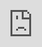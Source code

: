 ```yaml
---
title: 'There''s more to Mouse: PI for Hire than cartoon violence'
date: '2025-06-11'
excerpt: >-
  Mouse: PI for Hire is a lot deeper than I initially assumed. When the game
  first caught buzz in May 2023 with an early teaser populated by placeholder...
coverImage: >-
  https://images.unsplash.com/photo-1576091160399-112ba8d25d1f?w=400&h=200&fit=crop&auto=format
author: AIVibe
tags:
  - Ai
  - Tools
category: Healthcare
source: >-
  https://www.engadget.com/gaming/theres-more-to-mouse-pi-for-hire-than-cartoon-violence-203044404.html?src=rss
---
```

<p><em>Mouse: PI for Hire</em> is a lot deeper than I initially assumed. When the game first caught buzz in May 2023 with <a data-i13n="cpos:1;pos:1" href="https://www.youtube.com/watch?v=9s-20W8Ho-0">an early teaser</a> populated by placeholder assets, I didn’t understand the hype. The art style was definitely cool — <em>Mouse</em> is a black-and-white first-person shooter inspired by 1930s rubber hose cartoons, featuring bipedal rodents dressed like mobsters — but without any information about the gameplay loop, mechanics or narrative direction, I remained unmoved.</p>
<p>After seeing <em>Mouse</em> in action at <a data-i13n="cpos:2;pos:1" href="https://www.engadget.com/summer-game-fest/">Summer Game Fest 2025</a>, consider me <em>movin’</em>. <em>Mouse</em> is mechanically nuanced and fully voice-acted, starring <a data-i13n="cpos:3;pos:1" href="https://www.engadget.com/gaming/troy-baker-is-the-big-cheese-in-mouse-pi-for-hire-220033867.html">Troy Baker as the protagonist</a>, and it has more to offer than shock-value cartoon violence. This is a clue-gathering, photo-snapping, girlfriend-avenging, noir detective simulator that happens to star a bunch of slick-talking mice and rats, and I’m fully into it.</p>
<span id="end-legacy-contents"></span><div id="71ffab79b4db4deab2bdec45fb0f955d"><iframe src="https://www.youtube.com/embed/2QhWXpfjBjQ?rel=0" style="top:0;left:0;width:100%;height:100%;position:absolute;border:0;" allowfullscreen="" scrolling="no" data-embed-domain="www.youtube.com"></iframe></div>
<p>In a private session at SGF, Fumi Games CEO Mateusz Michalak and lead producer Maciek Krzemien played through the game’s third level, Gumshoe in the Opera, and discussed their intentions with the game. Krzemien said the team didn’t want to simply lean on the art style at the expense of gameplay, and they focused on building a rich world with layered mechanics. Since that initial teaser came out, they’ve been fleshing out characters, drawing assets by hand, implementing puzzles and secrets, and tweaking individual weapons so that they feel just right.</p>
<p>In Gumshoe in the Opera, the protagonist Jack Pepper is investigating his girlfriend’s murder and he’s backstage at the theater, looking for a friend who might be involved. Baker makes for a fine 1930s private eye, with a deep voice and a <em>Boardwalk Empire</em> twang. The supporting characters are voiced, too, and they tend to have a higher-pitched, henchman style of gangster speak. Mousey, you could say.</p>
<p>Pepper fills up a 16-slot weapon wheel as he finds new guns and tools, including a flashlight, dynamite, Tommy gun, hookshot, pistol, shotgun and a turpentine blaster. The turpentine gun is ridiculous in the best way — since the characters in this world are cartoons, it melts their skin away like it’s paint and then dissolves their skeletons. Killing enemies with a traditional gun leaves them lying in pools of black blood, sometimes with missing heads, and the game’s environments have destructible elements. The mix of mature violence and classic cartoon art is strangely joyful, and it seems Fumi got the balance just right.</p>
<figure><img src="https://s.yimg.com/os/creatr-uploaded-images/2025-06/a09377c0-46fb-11f0-bdbb-b1ddfdcb50dc" data-crop-orig-src="https://s.yimg.com/os/creatr-uploaded-images/2025-06/a09377c0-46fb-11f0-bdbb-b1ddfdcb50dc" style="height:1080px;width:1920px;" alt="Mouse: PI for Hire" data-uuid="8a9bfda3-03d5-3ca6-a4b9-06182a2eac4b"><figcaption></figcaption><div class="photo-credit">PlaySide</div></figure>
<p>Most enemies in <em>Mouse</em> take a few hits before going down, but headshots are a thing and a well-aimed blast can definitely flatten a mobster (mouse-ster?) in one blow. I didn’t get a chance to play the game myself, but now that I’m fully seated on the <em>Mouse</em> hype train, I’m curious to feel the gunplay firsthand. I have a sense it’s going to be more difficult than Krzemien made it seem.</p>
<p>The preview was roughly half shooting action, half investigation and exploring. When he’s not in a firefight, Pepper climbs through vents and sneaks around backstage, collecting corked health pots, a coffee cup and weapons along the way. The coffee cup turns Pepper’s hand into a finger gun, which he uses to rapidly <em>pew pew pew</em> his way through enemies. He learns how to double-jump and is able to backtrack through the level with this new ability, picking up additional supplies and a hidden trading card — for the card-based minigame, of course. A lockpick mechanic has players snake their way past spikes to complete a small maze inside the lock. In one moment, Pepper takes a photo of someone through a small window and it’s stored for later, hinting at a larger clue-organizing mechanic. Krzemien said that after this section, Pepper will return to his office to piece together the evidence.</p>
<p>There are a lot of layers to <em>Mouse: PI for Hire</em>. Maybe it’s my fault for being surprised by the depth in this game or the care being shown by developers at Fumi, but at least now, I finally get it. <em>Mouse</em> is due to hit <a data-i13n="cpos:4;pos:1" href="https://store.steampowered.com/app/2416450/MOUSE_PI_For_Hire/">Steam</a>, PlayStation 4, PS5, Xbox Series X/S and Switch this year, published by PlaySide.</p>This article originally appeared on Engadget at https://www.engadget.com/gaming/theres-more-to-mouse-pi-for-hire-than-cartoon-violence-203044404.html?src=rss
